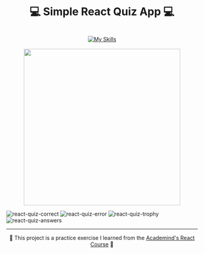 <h1 align="center">💻 Simple React Quiz App 💻</h1>
<br/>
<div align="center">
  <a href="https://skillicons.dev">
    <img src="https://skillicons.dev/icons?i=vite,react,tailwind" alt="My Skills">
  </a>
</div>
<br/>

<div align="center">
  <a href="[https://github.com/JosManoel](https://github.com/user-attachments/assets/4e6b9a21-d515-48b4-8f0e-31d1d745da00)">
    <img src="[https://image_1.png](https://github.com/user-attachments/assets/4e6b9a21-d515-48b4-8f0e-31d1d745da00)" width="412px"/> 
  </a>
</div>

![react-quiz-correct](https://github.com/user-attachments/assets/0c35cc62-98b2-474b-8283-2517166dfcad)
![react-quiz-error](https://github.com/user-attachments/assets/48a4fddb-3e22-4c14-b933-ba6e1eb478df)
![react-quiz-trophy](https://github.com/user-attachments/assets/dc006144-a07f-4d29-9f2f-be1a4cd214be)
![react-quiz-answers](https://github.com/user-attachments/assets/b81e13f3-1a1a-4ec7-af06-c3c5d6e5dbf7)




---
<p align="center">🌟 This project is a practice exercise I learned from the <a href='https://www.udemy.com/course/react-the-complete-guide-incl-redux/?couponCode=ST7MT110524'>Academind's React Course</a> 🌟</p>
